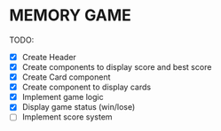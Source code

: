 # MEMORY GAME

TODO:

- [x] Create Header
- [x] Create components to display score and best score
- [x] Create Card component
- [x] Create component to display cards
- [x] Implement game logic
- [x] Display game status (win/lose)
- [ ] Implement score system
